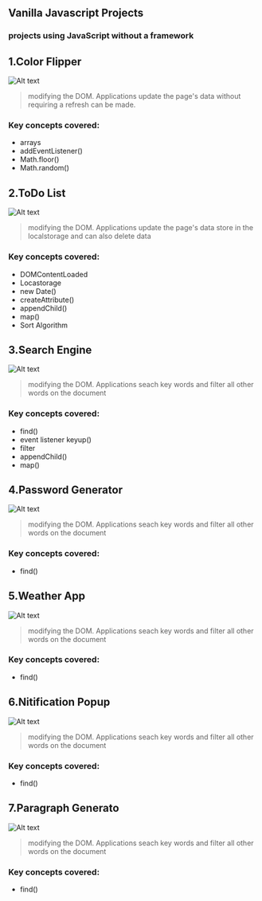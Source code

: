 ## Vanilla Javascript Projects
### projects using JavaScript without a framework

## 1.Color Flipper

<img
  src="https://i.ibb.co/8bCxWgm/colorflipper.png"
  alt="Alt text"
  title="Optional title"
  style="display: inline-block; margin: 0 auto; max-width: 300px">

>modifying the DOM. 
Applications update the page's data without requiring a refresh can be made.
 ### Key concepts covered: ###
 * arrays
 * addEventListener()
 * Math.floor()
 * Math.random()

## 2.ToDo List

<img
  src="https://i.ibb.co/KrQDtvQ/todolist.png"
  alt="Alt text"
  title="Optional title"
  style="display: inline-block; margin: 0 auto; max-width: 300px">

>modifying the DOM. 
Applications update the page's data store in the localstorage and can also delete data
 ### Key concepts covered: ###
 * DOMContentLoaded
 * Locastorage
 * new Date()
 * createAttribute()
 * appendChild()
 * map()
 * Sort Algorithm

## 3.Search Engine

<img
  src="https://i.ibb.co/F8XcnTH/searchengine.png"
  alt="Alt text"
  title="Optional title"
  style="display: inline-block; margin: 0 auto; max-width: 300px">

>modifying the DOM. 
Applications seach key words and filter all other words on the document
 ### Key concepts covered: ###
 * find()
 * event listener keyup()
 * filter
 * appendChild()
 * map()
 
 ## 4.Password Generator

<img
  src="https://i.ibb.co/59K5Pg7/passwordgenerator.png"
  alt="Alt text"
  title="Optional title"
  style="display: inline-block; margin: 0 auto; max-width: 300px">

>modifying the DOM. 
Applications seach key words and filter all other words on the document
 ### Key concepts covered: ###
 * find()
 
  ## 5.Weather App

<img
  src="https://i.ibb.co/txkVmGF/weather.png"
  alt="Alt text"
  title="Optional title"
  style="display: inline-block; margin: 0 auto; max-width: 300px">

>modifying the DOM. 
Applications seach key words and filter all other words on the document
 ### Key concepts covered: ###
 * find()
 
## 6.Nitification Popup

<img
  src="https://i.ibb.co/6JQ1bs0/notification.png"
  alt="Alt text"
  title="Optional title"
  style="display: inline-block; margin: 0 auto; max-width: 300px">

>modifying the DOM. 
Applications seach key words and filter all other words on the document
 ### Key concepts covered: ###
 * find()
 
 ## 7.Paragraph Generato

<img
  src="https://i.ibb.co/ZMvMGV7/paragraphgenerator.png"
  alt="Alt text"
  title="Optional title"
  style="display: inline-block; margin: 0 auto; max-width: 300px">

>modifying the DOM. 
Applications seach key words and filter all other words on the document
 ### Key concepts covered: ###
 * find()

